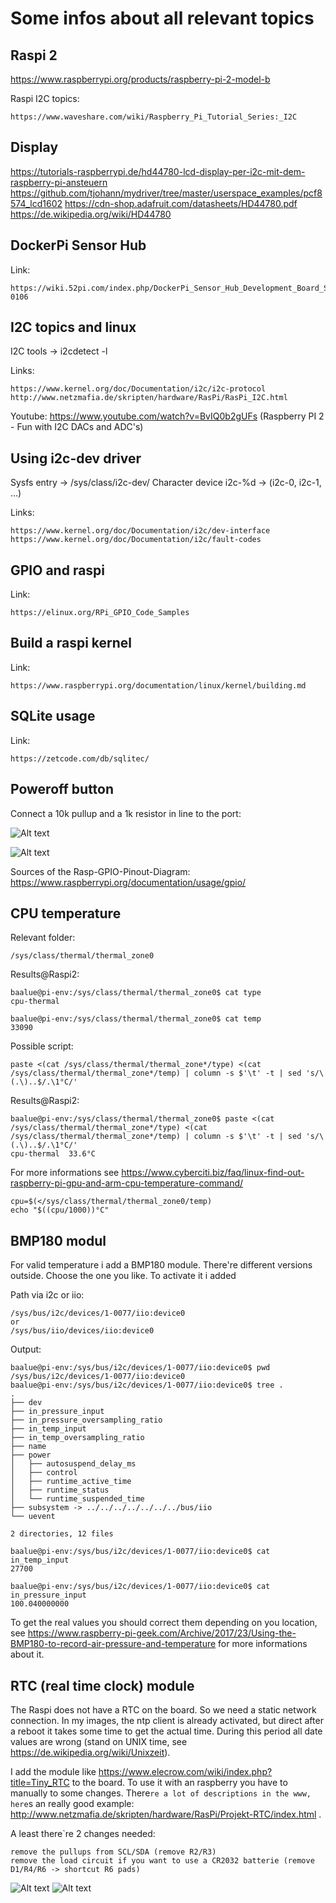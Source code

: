 Some infos about all relevant topics
====================================


Raspi 2
-------

https://www.raspberrypi.org/products/raspberry-pi-2-model-b

Raspi I2C topics:

	https://www.waveshare.com/wiki/Raspberry_Pi_Tutorial_Series:_I2C


Display
-------

https://tutorials-raspberrypi.de/hd44780-lcd-display-per-i2c-mit-dem-raspberry-pi-ansteuern
https://github.com/tjohann/mydriver/tree/master/userspace_examples/pcf8574_lcd1602
https://cdn-shop.adafruit.com/datasheets/HD44780.pdf
https://de.wikipedia.org/wiki/HD44780


DockerPi Sensor Hub
-------------------

Link:

	https://wiki.52pi.com/index.php/DockerPi_Sensor_Hub_Development_Board_SKU:%20_EP-0106


I2C topics and linux
--------------------

I2C tools -> i2cdetect -l

Links:

	https://www.kernel.org/doc/Documentation/i2c/i2c-protocol
	http://www.netzmafia.de/skripten/hardware/RasPi/RasPi_I2C.html

Youtube:
	https://www.youtube.com/watch?v=BvIQ0b2gUFs  (Raspberry PI 2 - Fun with I2C DACs and ADC's)


Using i2c-dev driver
--------------------

Sysfs entry -> /sys/class/i2c-dev/
Character device i2c-%d -> (i2c-0, i2c-1, ...)

Links:

	https://www.kernel.org/doc/Documentation/i2c/dev-interface
	https://www.kernel.org/doc/Documentation/i2c/fault-codes


GPIO and raspi
--------------

Link:

	https://elinux.org/RPi_GPIO_Code_Samples


Build a raspi kernel
--------------------

Link:

	https://www.raspberrypi.org/documentation/linux/kernel/building.md


SQLite usage
------------

Link:

	https://zetcode.com/db/sqlitec/


Poweroff button
---------------


Connect a 10k pullup and a 1k resistor in line to the port:

![Alt text](../pics/connect_poweroff_button.png?raw=true "schematic poweroff button")

![Alt text](../pics/GPIO-Pinout-Diagram.png?raw=true "GPIO pinout")

Sources of the Rasp-GPIO-Pinout-Diagram: https://www.raspberrypi.org/documentation/usage/gpio/


CPU temperature
---------------

Relevant folder:

	/sys/class/thermal/thermal_zone0

Results@Raspi2:

	baalue@pi-env:/sys/class/thermal/thermal_zone0$ cat type
	cpu-thermal

	baalue@pi-env:/sys/class/thermal/thermal_zone0$ cat temp
	33090

Possible script:

	paste <(cat /sys/class/thermal/thermal_zone*/type) <(cat /sys/class/thermal/thermal_zone*/temp) | column -s $'\t' -t | sed 's/\(.\)..$/.\1°C/'

Results@Raspi2:

	baalue@pi-env:/sys/class/thermal/thermal_zone0$ paste <(cat /sys/class/thermal/thermal_zone*/type) <(cat /sys/class/thermal/thermal_zone*/temp) | column -s $'\t' -t | sed 's/\(.\)..$/.\1°C/'
	cpu-thermal  33.6°C


For more informations see https://www.cyberciti.biz/faq/linux-find-out-raspberry-pi-gpu-and-arm-cpu-temperature-command/

	cpu=$(</sys/class/thermal/thermal_zone0/temp)
	echo "$((cpu/1000))°C"


BMP180 modul
------------

For valid temperature i add a BMP180 module. There're different versions outside. Choose the one you like. To activate it i added


Path via i2c or iio:

	/sys/bus/i2c/devices/1-0077/iio:device0
	or
	/sys/bus/iio/devices/iio:device0

Output:

	baalue@pi-env:/sys/bus/i2c/devices/1-0077/iio:device0$ pwd
	/sys/bus/i2c/devices/1-0077/iio:device0
	baalue@pi-env:/sys/bus/i2c/devices/1-0077/iio:device0$ tree .
	.
	├── dev
	├── in_pressure_input
	├── in_pressure_oversampling_ratio
	├── in_temp_input
	├── in_temp_oversampling_ratio
	├── name
	├── power
	│   ├── autosuspend_delay_ms
	│   ├── control
	│   ├── runtime_active_time
	│   ├── runtime_status
	│   └── runtime_suspended_time
	├── subsystem -> ../../../../../../../bus/iio
	└── uevent

	2 directories, 12 files

	baalue@pi-env:/sys/bus/i2c/devices/1-0077/iio:device0$ cat in_temp_input
	27700

	baalue@pi-env:/sys/bus/i2c/devices/1-0077/iio:device0$ cat in_pressure_input
	100.040000000

To get the real values you should correct them depending on you location, see https://www.raspberry-pi-geek.com/Archive/2017/23/Using-the-BMP180-to-record-air-pressure-and-temperature for more informations about it.


RTC (real time clock) module
----------------------------

The Raspi does not have a RTC on the board. So we need a static network connection. In my images, the ntp client is already activated, but direct after a reboot it takes some time to get the actual time. During this period all date values are wrong (stand on UNIX time, see https://de.wikipedia.org/wiki/Unixzeit).

I add the module like https://www.elecrow.com/wiki/index.php?title=Tiny_RTC to the board. To use it with an raspberry you have to manually to some changes. There`re a lot of descriptions in the www, here`s an really good example: http://www.netzmafia.de/skripten/hardware/RasPi/Projekt-RTC/index.html .

A least there`re 2 changes needed:

	remove the pullups from SCL/SDA (remove R2/R3)
	remove the load circuit if you want to use a CR2032 batterie (remove D1/R4/R6 -> shortcut R6 pads)

![Alt text](../pics/RTC_before.jpg?raw=true "The original PCB")
![Alt text](../pics/RTC_after_2.jpg?raw=true "What changed?")
